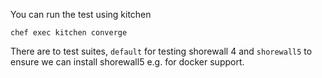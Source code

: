 You can run the test using kitchen

    chef exec kitchen converge
    
There are to test suites, `default` for testing shorewall 4 and `shorewall5` to ensure we can install shorewall5 e.g. for docker support.
